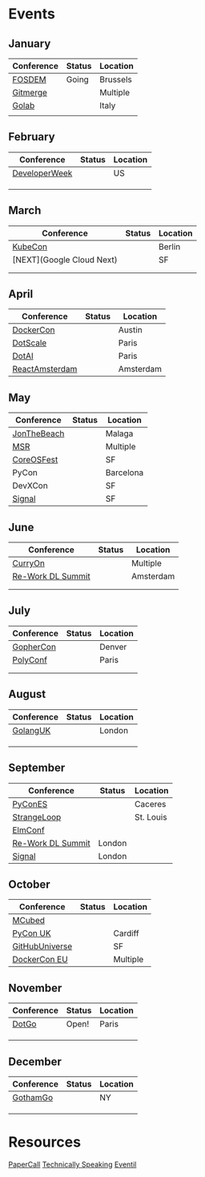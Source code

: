 # Events

## January

|Conference                       |Status       |Location     |
|---------------------------------|-------------|-------------|
|[FOSDEM](https://fosdem.org/)    |Going        |Brussels     |
|[Gitmerge](http://git-merge.com/)|             |Multiple     |
|[Golab](https://golab.io/)       |             |Italy        |
|                                 |             |             |

## February

|Conference                       |Status       |Location     |
|---------------------------------|-------------|-------------|
|[DeveloperWeek](http://www.developerweek.com/)    |             |US     |
|                                 |             |             |
|                                 |             |             |
|                                 |             |             |

## March

|Conference                       |Status       |Location     |
|---------------------------------|-------------|-------------|
|[KubeCon](http://events.linuxfoundation.org/events/cloudnativecon-and-kubecon-europe) |             |Berlin         |
|[NEXT](Google Cloud Next)        |             |SF           |
|                                 |             |             |
|                                 |             |             |

## April

|Conference                       |Status       |Location     |
|---------------------------------|-------------|-------------|
|[DockerCon](https://www.docker.com/events/dockercon) |             |Austin     |
|[DotScale](https://www.dotscale.io/)|             |Paris        |
|[DotAI](https://www.dotai.io/)   |             |Paris        |
|[ReactAmsterdam](https://react.amsterdam/) |             |Amsterdam    |

## May

|Conference                       |Status       |Location     |
|---------------------------------|-------------|-------------|
|[JonTheBeach](https://jonthebeach.com/) |             |Malaga    |
|[MSR](msrconf.org)               |             |Multiple  |
|[CoreOSFest](https://coreos.com/fest/) |             |SF           |
|PyCon                            |             |Barcelona      |
|DevXCon                          |             |SF           |
|[Signal](https://www.twilio.com/signal) |             |SF           |

## June

|Conference                       |Status       |Location     |
|---------------------------------|-------------|-------------|
|[CurryOn](http://www.curry-on.org/2017/)  |             |Multiple        |
|[Re-Work DL Summit](https://www.re-work.co/events/machine-intelligence-summit-amsterdam-2017)  |             |Amsterdam |
|                                 |             |             |
|                                 |             |             |

## July

|Conference                       |Status       |Location     |
|---------------------------------|-------------|-------------|
|[GopherCon](https://gophercon.com/)|             |Denver             |
|[PolyConf](https://polyconf.com/)|             |Paris        |
|                                 |             |             |
|                                 |             |             |

## August

|Conference                       |Status       |Location     |
|---------------------------------|-------------|-------------|
|[GolangUK](https://www.golanguk.com/) |             |London  |
|                                 |             |             |
|                                 |             |             |
|                                 |             |             |

## September

|Conference                       |Status       |Location     |
|---------------------------------|-------------|-------------|
|[PyConES](https://2017.es.pycon.org/es/)|             |Caceres |
|[StrangeLoop](https://www.thestrangeloop.com/) |             |St. Louis        |
|[ElmConf](https://www.elm-conf.us/)|             |             |St. Louis|
|[Re-Work DL Summit](https://www.re-work.co/events/deep-learning-summit-london-2017)             |London   |
|[Signal](https://www.twilio.com/signal/london)             |London   |

## October

|Conference                       |Status       |Location     |
|---------------------------------|-------------|-------------|
|[MCubed](http://www.mcubed.london/)|             |             |
|[PyCon UK](http://2017.pyconuk.org/) |             |Cardiff             |
|[GitHubUniverse](https://githubuniverse.com/)|             |SF             |
|[DockerCon EU](https://europe-2017.dockercon.com/)    |             |Multiple      |

## November

|Conference                       |Status       |Location     |
|---------------------------------|-------------|-------------|
|[DotGo](https://www.dotgo.io/)   |Open!        |Paris        |
|                                 |             |             |
|                                 |             |             |
|                                 |             |             |

## December

|Conference                       |Status       |Location     |
|---------------------------------|-------------|-------------|
|[GothamGo](http://gothamgo.com/) |             |NY           |
|                                 |             |             |
|                                 |             |             |
|                                 |             |             |



# Resources
[PaperCall](]https://www.papercall.io/)
[Technically Speaking](https://tinyletter.com/techspeak)
[Eventil](https://eventil.com/events/)
